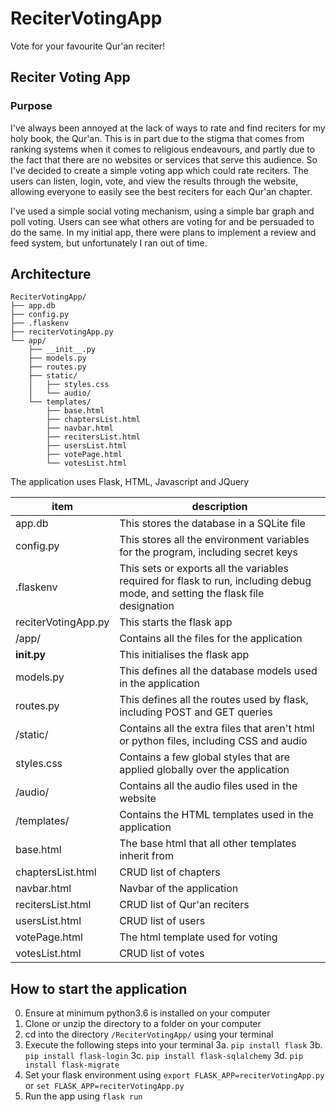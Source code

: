 # ReciterVotingApp
Vote for your favourite Qur'an reciter!

## Reciter Voting App
### Purpose
I've always been annoyed at the lack of ways to rate and find reciters for my holy book, the Qur'an. This is in part due to the stigma that comes from ranking systems when it comes to religious endeavours, and partly due to the fact that there are no websites or services that serve this audience. So I've decided to create a simple voting app which could rate reciters. The users can listen, login, vote, and view the results through the website, allowing everyone to easily see the best reciters for each Qur'an chapter.

I've used a simple social voting mechanism, using a simple bar graph and poll voting. Users can see what others are voting for and be persuaded to do the same. In my initial app, there were plans to implement a review and feed system, but unfortunately I ran out of time.
  
## Architecture

```
ReciterVotingApp/
├── app.db
├── config.py
├── .flaskenv
├── reciterVotingApp.py
└── app/
    ├── __init__.py
    ├── models.py
    ├── routes.py
    ├── static/
    │   ├── styles.css
    │   └── audio/
    └── templates/
        ├── base.html
        ├── chaptersList.html
        ├── navbar.html
        ├── recitersList.html
        ├── usersList.html
        ├── votePage.html
        └── votesList.html
```

The application uses Flask, HTML, Javascript and JQuery

item | description
--- | ---
app.db | This stores the database in a SQLite file
config.py | This stores all the environment variables for the program, including secret keys
.flaskenv | This sets or exports all the variables required for flask to run, including debug mode, and setting the flask file designation
reciterVotingApp.py | This starts the flask app
/app/ | Contains all the files for the application
__init.py__ | This initialises the flask app
models.py | This defines all the database models used in the application
routes.py | This defines all the routes used by flask, including POST and GET queries
/static/ | Contains all the extra files that aren't html or python files, including CSS and audio
styles.css | Contains a few global styles that are applied globally over the application
/audio/ | Contains all the audio files used in the website
/templates/ | Contains the HTML templates used in the application
base.html | The base html that all other templates inherit from
chaptersList.html | CRUD list of chapters
navbar.html | Navbar of the application
recitersList.html | CRUD list of Qur'an reciters
usersList.html | CRUD list of users
votePage.html | The html template used for voting
votesList.html | CRUD list of votes

## How to start the application

0. Ensure at minimum python3.6 is installed on your computer
1. Clone or unzip the directory to a folder on your computer
2. cd into the directory `/ReciterVotingApp/` using your terminal
3. Execute the following steps into your terminal
  3a. `pip install flask`
  3b. `pip install flask-login`
  3c. `pip install flask-sqlalchemy`
  3d. `pip install flask-migrate`
4. Set your flask environment using `export FLASK_APP=reciterVotingApp.py` or `set FLASK_APP=reciterVotingApp.py`
5. Run the app using `flask run`
